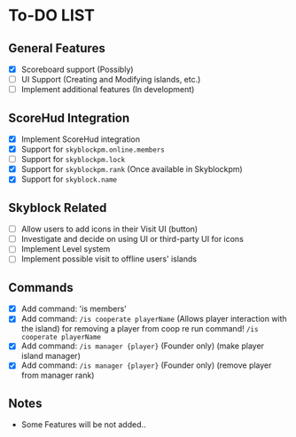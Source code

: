 # To-DO LIST

## General Features
- [X] Scoreboard support (Possibly)
- [ ] UI Support (Creating and Modifying islands, etc.)
- [ ] Implement additional features (In development)

## ScoreHud Integration
- [X] Implement ScoreHud integration
- [X] Support for `skyblockpm.online.members`
- [ ] Support for `skyblockpm.lock`
- [X] Support for `skyblockpm.rank` (Once available in Skyblockpm)
- [X] Support for `skyblock.name`

## Skyblock Related
- [ ] Allow users to add icons in their Visit UI (button)
- [ ] Investigate and decide on using UI or third-party UI for icons
- [ ] Implement Level system
- [ ] Implement possible visit to offline users' islands

## Commands
- [X] Add command: 'is members'
- [X] Add command: `/is cooperate playerName` (Allows player interaction with the island) for removing a player from coop re run command! `/is cooperate playerName`
- [X] Add command: `/is manager {player}` (Founder only) (make player island manager)
- [X] Add command: `/is manager {player}` (Founder only) (remove player from manager rank)

## Notes
- Some Features will be not added..
